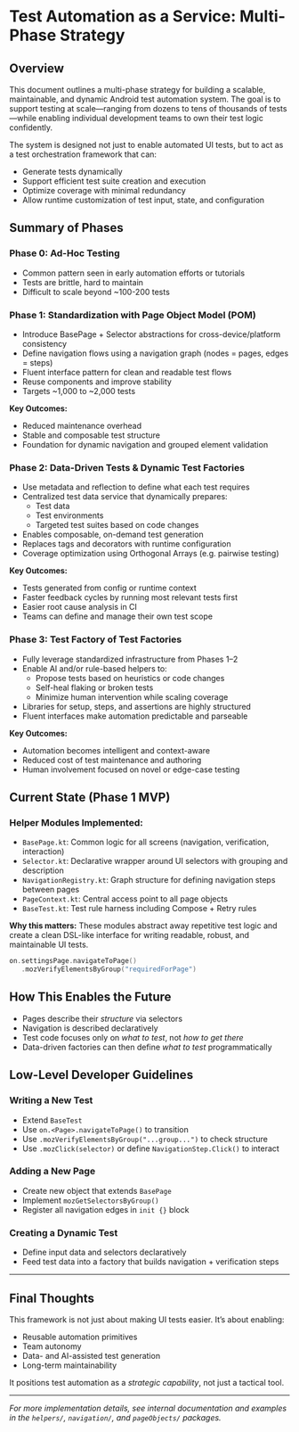 # Test Automation as a Service: Multi-Phase Strategy

## Overview

This document outlines a multi-phase strategy for building a scalable, maintainable, and dynamic Android test automation system. The goal is to support testing at scale—ranging from dozens to tens of thousands of tests—while enabling individual development teams to own their test logic confidently.

The system is designed not just to enable automated UI tests, but to act as a test orchestration framework that can:

- Generate tests dynamically
- Support efficient test suite creation and execution
- Optimize coverage with minimal redundancy
- Allow runtime customization of test input, state, and configuration

## Summary of Phases

### **Phase 0: Ad-Hoc Testing**

- Common pattern seen in early automation efforts or tutorials
- Tests are brittle, hard to maintain
- Difficult to scale beyond ~100-200 tests

### **Phase 1: Standardization with Page Object Model (POM)**

- Introduce BasePage + Selector abstractions for cross-device/platform consistency
- Define navigation flows using a navigation graph (nodes = pages, edges = steps)
- Fluent interface pattern for clean and readable test flows
- Reuse components and improve stability
- Targets ~1,000 to ~2,000 tests

**Key Outcomes:**

- Reduced maintenance overhead
- Stable and composable test structure
- Foundation for dynamic navigation and grouped element validation

### **Phase 2: Data-Driven Tests & Dynamic Test Factories**

- Use metadata and reflection to define what each test requires
- Centralized test data service that dynamically prepares:
  - Test data
  - Test environments
  - Targeted test suites based on code changes
- Enables composable, on-demand test generation
- Replaces tags and decorators with runtime configuration
- Coverage optimization using Orthogonal Arrays (e.g. pairwise testing)

**Key Outcomes:**

- Tests generated from config or runtime context
- Faster feedback cycles by running most relevant tests first
- Easier root cause analysis in CI
- Teams can define and manage their own test scope

### **Phase 3: Test Factory of Test Factories**

- Fully leverage standardized infrastructure from Phases 1–2
- Enable AI and/or rule-based helpers to:
  - Propose tests based on heuristics or code changes
  - Self-heal flaking or broken tests
  - Minimize human intervention while scaling coverage
- Libraries for setup, steps, and assertions are highly structured
- Fluent interfaces make automation predictable and parseable

**Key Outcomes:**

- Automation becomes intelligent and context-aware
- Reduced cost of test maintenance and authoring
- Human involvement focused on novel or edge-case testing

## Current State (Phase 1 MVP)

### Helper Modules Implemented:

- `BasePage.kt`: Common logic for all screens (navigation, verification, interaction)
- `Selector.kt`: Declarative wrapper around UI selectors with grouping and description
- `NavigationRegistry.kt`: Graph structure for defining navigation steps between pages
- `PageContext.kt`: Central access point to all page objects
- `BaseTest.kt`: Test rule harness including Compose + Retry rules

**Why this matters:**
These modules abstract away repetitive test logic and create a clean DSL-like interface for writing readable, robust, and maintainable UI tests.

```kotlin
on.settingsPage.navigateToPage()
   .mozVerifyElementsByGroup("requiredForPage")
```

## How This Enables the Future

- Pages describe their _structure_ via selectors
- Navigation is described declaratively
- Test code focuses only on _what to test_, not _how to get there_
- Data-driven factories can then define _what to test_ programmatically

## Low-Level Developer Guidelines

### Writing a New Test

- Extend `BaseTest`
- Use `on.<Page>.navigateToPage()` to transition
- Use `.mozVerifyElementsByGroup("...group...")` to check structure
- Use `.mozClick(selector)` or define `NavigationStep.Click()` to interact

### Adding a New Page

- Create new object that extends `BasePage`
- Implement `mozGetSelectorsByGroup()`
- Register all navigation edges in `init {}` block

### Creating a Dynamic Test

- Define input data and selectors declaratively
- Feed test data into a factory that builds navigation + verification steps

---

## Final Thoughts

This framework is not just about making UI tests easier. It’s about enabling:

- Reusable automation primitives
- Team autonomy
- Data- and AI-assisted test generation
- Long-term maintainability

It positions test automation as a _strategic capability_, not just a tactical tool.

---

_For more implementation details, see internal documentation and examples in the `helpers/`, `navigation/`, and `pageObjects/` packages._
